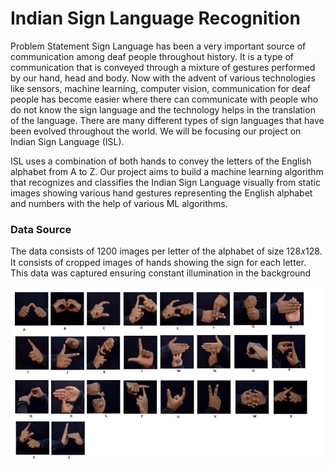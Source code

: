 # Indian Sign Language Recognition
Problem Statement 
Sign Language has been a very important source of communication among deaf people throughout 
history. It is a type of communication that is conveyed through a mixture of gestures performed by 
our hand, head and body. Now with the advent of various technologies like sensors, machine learning, 
computer vision, communication for deaf people has become easier where there can communicate 
with people who do not know the sign language and the technology helps in the translation of the 
language. There are many different types of sign languages that have been evolved throughout the 
world. We will be focusing our project on Indian Sign Language (ISL). 

ISL uses a combination of both hands to convey the letters of the English alphabet from A to Z. Our 
project aims to build a machine learning algorithm that recognizes and classifies the Indian Sign 
Language visually from static images showing various hand gestures representing the English alphabet 
and numbers with the help of various ML algorithms.

### Data Source 
The data consists of 1200 images per letter of the alphabet of size 128𝑥128. It consists of cropped 
images of hands showing the sign for each letter. This data was captured ensuring constant 
illumination in the background

![alt text](https://github.com/deepthimrao/Indian_Sign_Language_Recognition/blob/main/Data_source_images.PNG?raw=true)
